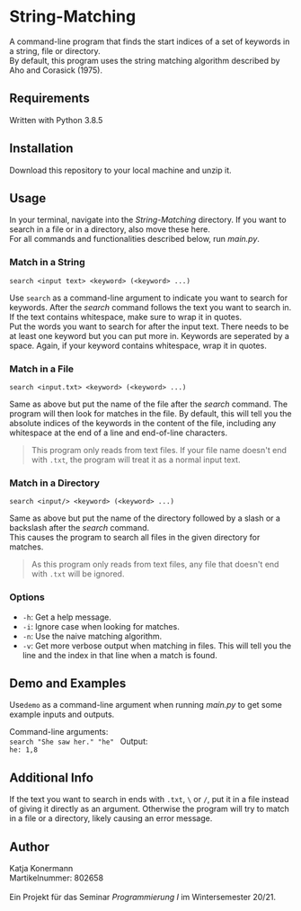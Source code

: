 # String-Matching

A command-line program that finds the start indices of a set of keywords in a string, file or directory.<br>
By default, this program uses the string matching algorithm described by Aho and Corasick (1975).

## Requirements
Written with Python 3.8.5

## Installation
Download this repository to your local machine and unzip it.

## Usage

In your terminal, navigate into the _String-Matching_ directory. If you want to search in a file or in a directory, also move these here.<br>
For all commands and functionalities described below, run _main.py_.

### Match in a String
``
search <input text> <keyword> (<keyword> ...)
``

Use `search` as a command-line argument to indicate you want to search for keywords. After the _search_ command follows the text you want to search in. If the text contains whitespace, make sure to wrap it in quotes.<br>
Put the words you want to search for after the input text. There needs to be at least one keyword but you can put more in. Keywords are seperated by a space. Again, if your keyword contains whitespace, wrap it in quotes.<br>

### Match in a File
``
search <input.txt> <keyword> (<keyword> ...)
``

Same as above but put the name of the file after the _search_ command. The program will then look for matches in the file. By default, this will tell you the absolute indices of the keywords in the content of the file, including any whitespace at the end of a line and end-of-line characters.
> This program only reads from text files. If your file name doesn't end with `.txt`, the program will treat it as a normal input text.


### Match in a Directory
``
search <input/> <keyword> (<keyword> ...)
``

Same as above but put the name of the directory followed by a slash or a backslash after the _search_ command.<br>
This causes the program to search all files in the given directory for matches.
> As this program only reads from text files, any file that doesn't end with `.txt` will be ignored.

### Options
+ `-h`: Get a help message.
+ `-i`: Ignore case when looking for matches.
+ `-n`: Use the naive matching algorithm.
+ `-v`: Get more verbose output when matching in files. This will tell you the line and the index in that line when a match is found.

## Demo and Examples
Use`demo` as a command-line argument when running _main.py_ to get some example inputs and outputs.

Command-line arguments:<br>
```search "She saw her." "he" ```
Output:<br>
```he: 1,8```

## Additional Info
If the text you want to search in ends with `.txt`, `\` or `/`, put it in a file instead of giving it directly as an argument. Otherwise the program will try to match in a file or a directory, likely causing an error message.

## Author
Katja Konermann<br>
Martikelnummer: 802658<br>
<br>
Ein Projekt für das Seminar _Programmierung I_ im Wintersemester 20/21.
